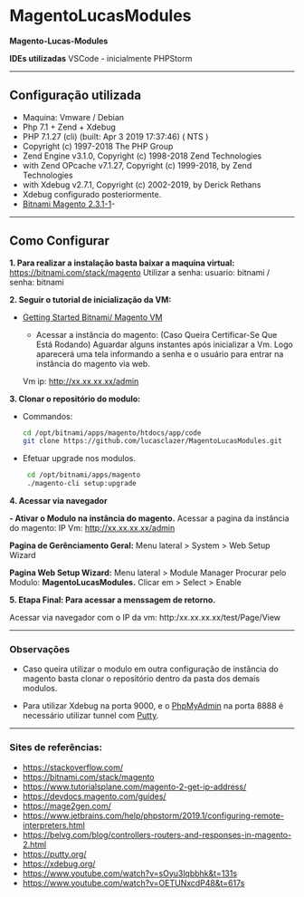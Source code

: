 # MagentoLucasModules
**Magento-Lucas-Modules**

**IDEs utilizadas**
VSCode - inicialmente
PHPStorm

------------

## **Configuração utilizada**
- Maquina: Vmware / Debian
- Php 7.1 + Zend + Xdebug
- PHP 7.1.27 (cli) (built: Apr  3 2019 17:37:46) ( NTS )
- Copyright (c) 1997-2018 The PHP Group
- Zend Engine v3.1.0, Copyright (c) 1998-2018 Zend Technologies
- with Zend OPcache v7.1.27, Copyright (c) 1999-2018, by Zend Technologies
- with Xdebug v2.7.1, Copyright (c) 2002-2019, by Derick Rethans
- Xdebug configurado posteriormente.
- [Bitnami Magento 2.3.1-1](https://bitnami.com/stack/magento/virtual-machine "Bitnami Magento 2.3.1-1")-

------------


## Como Configurar

**1. Para realizar a instalação basta baixar a maquina virtual:**
		https://bitnami.com/stack/magento
		Utilizar a senha: usuario: bitnami / senha: bitnami

**2.  Seguir o tutorial de inicialização da VM:**

- [Getting Started Bitnami/ Magento VM](https://docs.bitnami.com/virtual-machine/faq/get-started/find-credentials/ "Getting Started Bitnami/ Magento VM")

	-  Acessar a instância do magento: (Caso Queira Certificar-Se Que Está Rodando) Aguardar alguns instantes após inicializar a Vm.  Logo aparecerá uma tela informando a senha e o usuário para entrar na instância do magento via web.

	Vm ip:  http://xx.xx.xx.xx/admin

**3. Clonar o repositório do modulo:**
- Commandos:
	```sh
	cd /opt/bitnami/apps/magento/htdocs/app/code
	git clone https://github.com/lucasclazer/MagentoLucasModules.git
	```
- Efetuar upgrade nos modulos.
	```sh
	 cd /opt/bitnami/apps/magento
	 ./magento-cli setup:upgrade
	```

**4. Acessar via navegador**

**- Ativar o Modulo na instância do magento.**
Acessar a pagina da instância do magento:
IP Vm: http://xx.xx.xx.xx/admin

**Pagina de Gerênciamento Geral:**
		Menu lateral > System > Web Setup Wizard

**Pagina Web Setup Wizard:**
		Menu lateral > Module Manager 
		Procurar pelo Modulo: **MagentoLucasModules.**
		Clicar em > Select > Enable

**5. Etapa Final: Para acessar a menssagem de retorno.**

  Acessar via navegador com o IP da vm:
  http:/xx.xx.xx.xx/test/Page/View


------------
### Observações

- Caso queira utilizar o modulo em outra configuração de instância do magento basta clonar o repositório dentro da pasta dos demais modulos.

- Para utilizar Xdebug na porta 9000, e o [PhpMyAdmin](https://docs.bitnami.com/virtual-machine/apps/magento/get-started/access-phpmyadmin/ "PhpMyAdmin") na porta 8888 é necessário utilizar tunnel com [Putty](https://putty.org/  "Putty").

------------

### **Sites de referências:**

- https://stackoverflow.com/
- https://bitnami.com/stack/magento
- https://www.tutorialsplane.com/magento-2-get-ip-address/
- https://devdocs.magento.com/guides/
- https://mage2gen.com/
- https://www.jetbrains.com/help/phpstorm/2019.1/configuring-remote-interpreters.html
- https://belvg.com/blog/controllers-routers-and-responses-in-magento-2.html
- https://putty.org/
- https://xdebug.org/
- https://www.youtube.com/watch?v=sOyu3lqbbhk&t=131s
- https://www.youtube.com/watch?v=OETUNxcdP48&t=617s

